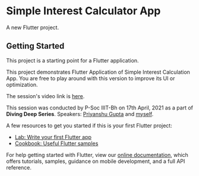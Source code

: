 # Simple Interest Calculator App

A new Flutter project.

## Getting Started

This project is a starting point for a Flutter application.

This project demonstrates Flutter Application of Simple Interest Calculation App. You are free to play around with this version to improve its UI or optimization.

The session's video link is [here](https://dev-psoc.netlify.app/#recordings).

This session was conducted by P-Soc IIIT-Bh on 17th April, 2021 as a part of **Diving Deep Series**. 
Speakers: [Priyanshu Gupta](https://github.com/guptapriyanshu7) and [myself](https://github.com/sudo-saksham).

A few resources to get you started if this is your first Flutter project:

- [Lab: Write your first Flutter app](https://flutter.dev/docs/get-started/codelab)
- [Cookbook: Useful Flutter samples](https://flutter.dev/docs/cookbook)

For help getting started with Flutter, view our
[online documentation](https://flutter.dev/docs), which offers tutorials,
samples, guidance on mobile development, and a full API reference.
